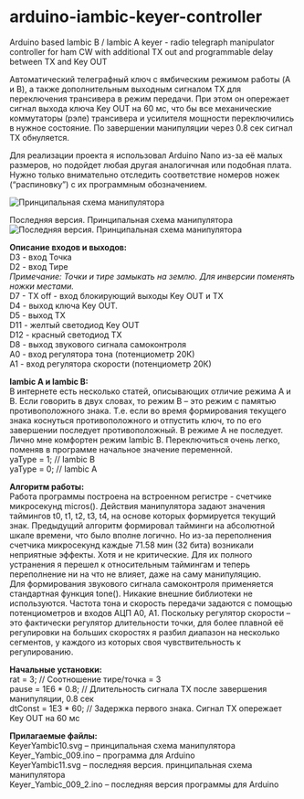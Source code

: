 # arduino-iambic-keyer-controller
Arduino based Iambic B / Iambic A keyer - radio telegraph manipulator controller for ham CW with additional TX out and programmable delay between TX and Key OUT

Автоматический телеграфный ключ с ямбическим режимом работы (A и B), а также дополнительным выходным сигналом TX для переключения трансивера в режим передачи. При этом он опережает сигнал выхода ключа Key OUT  на 60 мс, что бы все механические коммутаторы (рэле) трансивера и усилителя мощности переключились в нужное состояние. По завершении манипуляции через 0.8 сек сигнал TX обнуляется.

Для реализации проекта я использовал Arduino Nano из-за её малых размеров, но подойдет любая другая аналогичная или подобная плата. Нужно только внимательно отследить соответствие номеров ножек (“распиновку”) с их программным обозначением.

![Принципальная схема манипулятора](KeyerYambic10.svg "Принципальная схема манипулятора")

Последняя версия. Принципальная схема манипулятора
![Последняя версия. Принципальная схема манипулятора](KeyerYambic12.svg "Последняя версия. Принципальная схема манипулятора")

<b>Описание входов и выходов:</b><br>
D3 - вход Точка<br>
D2 - вход Тире<br>
<i>Примечание: Точки и тире замыкать на землю. Для инверсии поменять ножки местами.</i><br>
D7 - TX off - вход блокирующий выходы Key OUT и TX<br>
D4 - выход ключа Key OUT.<br>
D5 - выход TX<br>
D11 - желтый светодиод Key OUT<br>
D12 - красный светодиод TX<br>
D8 - выход звукового сигнала самоконтроля<br>
A0 - вход регулятора тона (потенциометр 20К)<br>
A1 - вход регулятора скорости (потенциометр 20К)<br>

<b>Iambic A и Iambic B:</b><br>
В интернете есть несколько статей, описывающих отличие режима A и B. Если говорить в двух словах, то режим B – это режим с памятью противоположного знака. Т.е. если во время формирования текущего знака коснуться противоположного и отпустить ключ, то по его завершении последует противоположный. В режиме A не последует. Лично мне комфортен режим Iambic B. Переключиться очень легко, поменяв в программе начальное значение переменной.<br>
yaType = 1; // Iambic B<br>
yaType = 0; // Iambic A<br>

<b>Алгоритм работы:</b><br>
Работа программы построена на встроенном регистре - счетчике микросекунд micros(). Действия манипулятора задают значения таймингов t0, t1, t2, t3, t4, на основе которых формируется текущий знак. Предыдущий алгоритм формировал тайминги на абсолютной шкале времени, что было вполне логично. Но из-за переполнения счетчика микросекунд каждые 71.58 мин (32 бита) возникали неприятные эффекты. Хотя и не критические. Для их полного устранения я перешел к относительным таймингам и теперь переполнение ни на что не влияет, даже на саму манипуляцию.<br>
Для формирования звукового сигнала самоконтроля применяется стандартная функция tone(). Никакие внешние библиотеки не используются. Частота тона и скорость передачи задаются с помощью потенциометров и входов АЦП A0, A1. Поскольку регулятор скорости – это фактически регулятор длительности точки, для более плавной её регулировки на больших скоростях я разбил диапазон на несколько сегментов, у каждого из которых своя чувствительность к регулированию.<br>

<b>Начальные установки:</b><br>
rat = 3;  // Соотношение тире/точка = 3<br>
pause = 1E6 * 0.8;  // Длительность сигнала TX после завершения манипуляции, 0.8 сек<br>
dtConst = 1E3 * 60;  // Задержка первого знака. Cигнал TX опережает Key OUT на 60 мс<br>

<b>Прилагаемые файлы:</b><br>
KeyerYambic10.svg – принципальная схема манипулятора<br>
Keyer_Yambic_009.ino – программа для Arduino<br>
KeyerYambic11.svg – последняя версия. принципальная схема манипулятора<br>
Keyer_Yambic_009_2.ino – последняя версия программы для Arduino<br>
